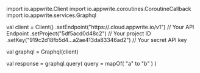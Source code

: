 import io.appwrite.Client
import io.appwrite.coroutines.CoroutineCallback
import io.appwrite.services.Graphql

val client = Client()
    .setEndpoint("https://<REGION>.cloud.appwrite.io/v1") // Your API Endpoint
    .setProject("5df5acd0d48c2") // Your project ID
    .setKey("919c2d18fb5d4...a2ae413da83346ad2") // Your secret API key

val graphql = Graphql(client)

val response = graphql.query(
    query = mapOf( "a" to "b" )
)
